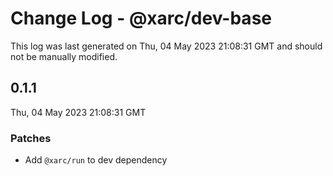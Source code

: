 # Change Log - @xarc/dev-base

This log was last generated on Thu, 04 May 2023 21:08:31 GMT and should not be manually modified.

## 0.1.1
Thu, 04 May 2023 21:08:31 GMT

### Patches

- Add `@xarc/run` to dev dependency

